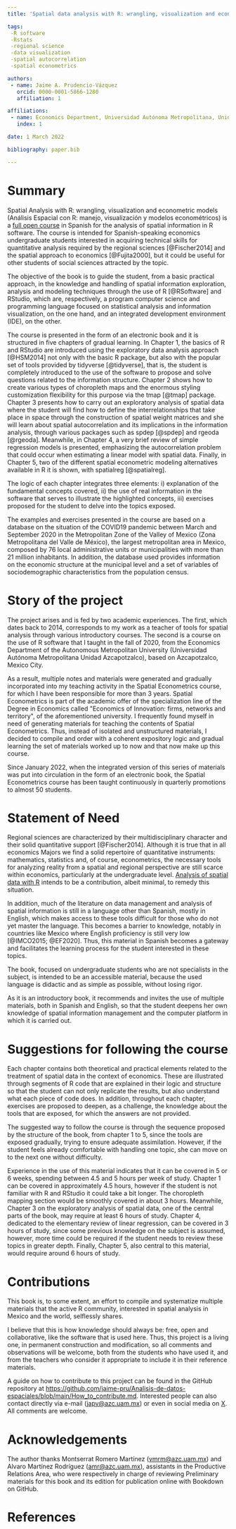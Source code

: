 ```yaml
---
title: 'Spatial data analysis with R: wrangling, visualization and econometric models '

tags:
 -R software
 -Rstats
 -regional science
 -data visualization
 -spatial autocorrelation
 -spatial econometrics

authors:
 - name: Jaime A. Prudencio-Vázquez 
   orcid: 0000-0001-5866-1280
   affiliation: 1

affiliations:
 - name: Economics Department, Universidad Autónoma Metropolitana, Unidad Azcapotzalco, CDMX, México.  
   index: 1

date: 1 March 2022

bibliography: paper.bib

---
```


# Summary

Spatial Analysis with R: wrangling, visualization and econometric models (Análisis Espacial con R: manejo, visualización y modelos econométricos) is a [full open course](https://github.com/jaime-pru/Analisis-de-datos-espaciales) in Spanish for the analysis of spatial information in R software. The course is intended for Spanish-speaking economics undergraduate students interested in acquiring technical skills for quantitative analysis required by the regional sciences [@Fischer2014] and the spatial approach to economics [@Fujita2000], but it could be useful for other students of social sciences attracted by the topic.  

The objective of the book is to guide the student, from a basic practical approach, in the knowledge and handling of spatial information exploration, analysis and modeling techniques through the use of R [@RSoftware] and RStudio, which are, respectively, a program computer science and programming language focused on statistical analysis and information visualization, on the one hand, and an integrated development environment (IDE), on the other.  

The course is presented in the form of an electronic book and it is structured in five chapters of gradual learning. In Chapter 1, the basics of R and RStudio are introduced using the exploratory data analysis approach [@HSM2014] not only with the basic R package, but also with the popular set of tools provided by tidyverse [@tidyverse], that is, the student is completely introduced to the use of the software to propose and solve questions related to the information structure. Chapter 2 shows how to create various types of choropleth maps and the enormous styling customization flexibility for this purpose via the tmap [@tmap] package. Chapter 3 presents how to carry out an exploratory analysis of spatial data where the student will find how to define the interrelationships that take place in space through the construction of spatial weight matrices and she will learn about spatial autocorrelation and its implications in the information analysis, through various packages such as spdep [@spdep] and rgeoda [@rgeoda]. Meanwhile, in Chapter 4, a very brief review of simple regression models is presented, emphasizing the autocorrelation problem that could occur when estimating a linear model with spatial data. Finally, in Chapter 5, two of the different spatial econometric modeling alternatives available in R it is shown, with spatialreg [@spatialreg].  

The logic of each chapter integrates three elements: i) explanation of the fundamental concepts covered, ii) the use of real information in the software that serves to illustrate the highlighted concepts, iii) exercises proposed for the student to delve into the topics exposed.  

The examples and exercises presented in the course are based on a database on the situation of the COVID19 pandemic between March and September 2020 in the Metropolitan Zone of the Valley of Mexico (Zona Metropolitana del Valle de México), the largest metropolitan area in Mexico, composed by 76 local administrative units or municipalities with more than 21 million inhabitants. In addition, the database used provides information on the economic structure at the municipal level and a set of variables of sociodemographic characteristics from the population census.  

# Story of the project

The project arises and is fed by two academic experiences. The first, which dates back to 2014, corresponds to my work as a teacher of tools for spatial analysis through various introductory courses. The second is a course on the use of R software that I taught in the fall of 2020, from the Economics Department of the Autonomous Metropolitan University (Universidad Autónoma Metropolitana Unidad Azcapotzalco), based on Azcapotzalco, Mexico City.

As a result, multiple notes and materials were generated and gradually incorporated into my teaching activity in the Spatial Econometrics course, for which I have been responsible for more than 3 years. Spatial Econometrics is part of the academic offer of the specialization line of the Degree in Economics called "Economics of Innovation: firms, networks and territory", of the aforementioned university. I frequently found myself in need of generating materials for teaching the contents of Spatial Econometrics. Thus, instead of isolated and unstructured materials, I decided to compile and order with a coherent expository logic and gradual learning the set of materials worked up to now and that now make up this course.  

Since January 2022, when the integrated version of this series of materials was put into circulation in the form of an electronic book, the Spatial Econometrics course has been taught continuously in quarterly promotions to almost 50 students.

# Statement of Need

Regional sciences are characterized by their multidisciplinary character and their solid quantitative support [@Fischer2014]. Although it is true that in all economics Majors we find a solid repertoire of quantitative instruments: mathematics, statistics and, of course, econometrics, the necessary tools for analyzing reality from a spatial and regional perspective are still scarce within economics, particularly at the undergraduate level. [Analysis of spatial data with R](https://jaime-pru.github.io/Analisis-de-datos-espaciales/index.html) intends to be a contribution, albeit minimal, to remedy this situation.  

In addition, much of the literature on data management and analysis of spatial information is still in a language other than Spanish, mostly in English, which makes access to these tools difficult for those who do not yet master the language. This becomes a barrier to knowledge, notably in countries like Mexico where English proficiency is still very low [@IMCO2015; @EF2020]. Thus, this material in Spanish becomes a gateway and facilitates the learning process for the student interested in these topics.  

The book, focused on undergraduate students who are not specialists in the subject, is intended to be an accessible material, because the used language is didactic and as simple as possible, without losing rigor.

As it is an introductory book, it recommends and invites the use of multiple materials, both in Spanish and English, so that the student deepens her own knowledge of spatial information management and the computer platform in which it is carried out.

# Suggestions for following the course

Each chapter contains both theoretical and practical elements related to the treatment of spatial data in the context of economics. These are illustrated through segments of R code that are explained in their logic and structure so that the student can not only replicate the results, but also understand what each piece of code does. In addition, throughout each chapter, exercises are proposed to deepen, as a challenge, the knowledge about the tools that are exposed, for which the answers are not provided.

The suggested way to follow the course is through the sequence proposed by the structure of the book, from chapter 1 to 5, since the tools are exposed gradually, trying to ensure adequate assimilation. However, if the student feels already comfortable with handling one topic, she can move on to the next one without difficulty.  

Experience in the use of this material indicates that it can be covered in 5 or 6 weeks, spending between 4.5 and 5 hours per week of study. Chapter 1 can be covered in approximately 4.5 hours, however if the student is not familiar with R and RStudio it could take a bit longer. The choropleth mapping section would be smoothly covered in about 3 hours. Meanwhile, Chapter 3 on the exploratory analysis of spatial data, one of the central parts of the book, may require at least 6 hours of study. Chapter 4, dedicated to the elementary review of linear regression, can be covered in 3 hours of study, since some previous knowledge on the subject is assumed, however, more time could be required if the student needs to review these topics in greater depth. Finally, Chapter 5, also central to this material, would require around 6 hours of study.

# Contributions

This book is, to some extent, an effort to compile and systematize multiple materials that the active R community, interested in spatial analysis in Mexico and the world, selflessly shares.  

I believe that this is how knowledge should always be: free, open and collaborative, like the software that is used here. Thus, this project is a living one, in permanent construction and modification, so all comments and observations will be welcome, both from the students who have used it, and from the teachers who consider it appropriate to include it in their reference materials.

A guide on how to contribute to this project can be found in the GitHub repository at https://github.com/jaime-pru/Analisis-de-datos-espaciales/blob/main/How_to_contribute.md. Interested people can also contact directly via e-mail (japv@azc.uam.mx) or even in social media on [X](https://x.com/jaime_pru). All comments are welcome.

# Acknowledgements

The author thanks Montserrat Romero Martínez (vmrm@azc.uam.mx) and Alvaro Martínez Rodríguez (amr@azc.uam.mx), assistants in the Productive Relations Area, who were respectively in charge of reviewing Preliminary materials for this book and its edition for publication online with Bookdown on GitHub.

# References